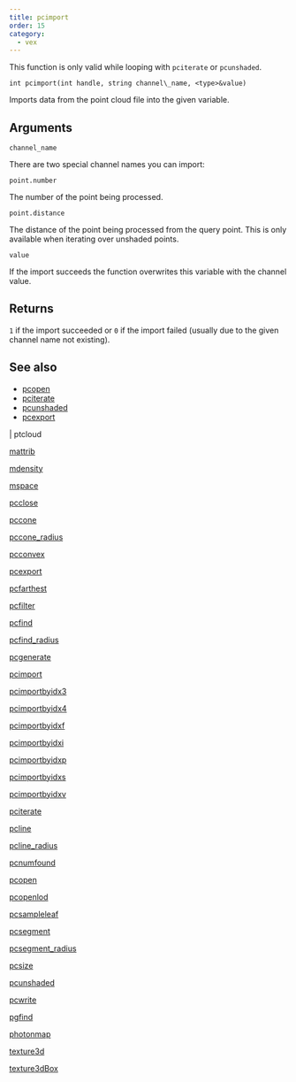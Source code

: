```yaml
---
title: pcimport
order: 15
category:
  - vex
---
```


This function is only valid while looping with `pciterate` or `pcunshaded`.

`int pcimport(int handle, string channel\_name, <type>&value)`

Imports data from the point cloud file into the given variable.

## Arguments

`channel_name`

There are two special channel names you can import:

`point.number`

The number of the point being processed.

`point.distance`

The distance of the point being processed from the query point.
This is only available when iterating over unshaded points.

`value`

If the import succeeds the function overwrites this variable with the channel value.

## Returns

`1` if the import succeeded or `0` if the import failed (usually due to the given channel name not existing).



## See also

- [pcopen](pcopen.html)
- [pciterate](pciterate.html)
- [pcunshaded](pcunshaded.html)
- [pcexport](pcexport.html)

|
ptcloud

[mattrib](mattrib.html)

[mdensity](mdensity.html)

[mspace](mspace.html)

[pcclose](pcclose.html)

[pccone](pccone.html)

[pccone_radius](pccone_radius.html)

[pcconvex](pcconvex.html)

[pcexport](pcexport.html)

[pcfarthest](pcfarthest.html)

[pcfilter](pcfilter.html)

[pcfind](pcfind.html)

[pcfind_radius](pcfind_radius.html)

[pcgenerate](pcgenerate.html)

[pcimport](pcimport.html)

[pcimportbyidx3](pcimportbyidx3.html)

[pcimportbyidx4](pcimportbyidx4.html)

[pcimportbyidxf](pcimportbyidxf.html)

[pcimportbyidxi](pcimportbyidxi.html)

[pcimportbyidxp](pcimportbyidxp.html)

[pcimportbyidxs](pcimportbyidxs.html)

[pcimportbyidxv](pcimportbyidxv.html)

[pciterate](pciterate.html)

[pcline](pcline.html)

[pcline_radius](pcline_radius.html)

[pcnumfound](pcnumfound.html)

[pcopen](pcopen.html)

[pcopenlod](pcopenlod.html)

[pcsampleleaf](pcsampleleaf.html)

[pcsegment](pcsegment.html)

[pcsegment_radius](pcsegment_radius.html)

[pcsize](pcsize.html)

[pcunshaded](pcunshaded.html)

[pcwrite](pcwrite.html)

[pgfind](pgfind.html)

[photonmap](photonmap.html)

[texture3d](texture3d.html)

[texture3dBox](texture3dBox.html)
